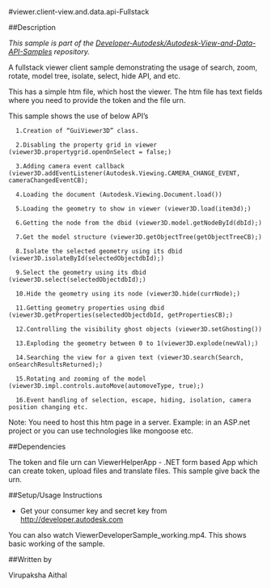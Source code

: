 #viewer.client-view.and.data.api-Fullstack 


##Description

*This sample is part of the [Developer-Autodesk/Autodesk-View-and-Data-API-Samples](https://github.com/Developer-Autodesk/autodesk-view-and-data-api-samples) repository.*

A fullstack viewer client sample demonstrating the usage of search, zoom, rotate, model tree, isolate, select, hide API, and etc.

This has a simple htm file, which host the viewer. The htm file has text fields where you need to provide the token and the file urn. 


This sample shows the use of below API’s

      1.Creation of “GuiViewer3D” class.
      
      2.Disabling the property grid in viewer (viewer3D.propertygrid.openOnSelect = false;)
      
      3.Adding camera event callback (viewer3D.addEventListener(Autodesk.Viewing.CAMERA_CHANGE_EVENT, cameraChangedEventCB);
      
      4.Loading the document (Autodesk.Viewing.Document.load())
      
      5.Loading the geometry to show in viewer (viewer3D.load(item3d);)
      
      6.Getting the node from the dbid (viewer3D.model.getNodeById(dbId);)
      
      7.Get the model structure (viewer3D.getObjectTree(getObjectTreeCB);)
      
      8.Isolate the selected geometry using its dbid (viewer3D.isolateById(selectedObjectdbId);)
      
      9.Select the geometry using its dbid (viewer3D.select(selectedObjectdbId);)
      
      10.Hide the geometry using its node (viewer3D.hide(currNode);)
      
      11.Getting geometry properties using dbid (viewer3D.getProperties(selectedObjectdbId, getPropertiesCB);) 
      
      12.Controlling the visibility ghost objects (viewer3D.setGhosting()) 
      
      13.Exploding the geometry between 0 to 1(viewer3D.explode(newVal);)
      
      14.Searching the view for a given text (viewer3D.search(Search, onSearchResultsReturned);)
      
      15.Rotating and zooming of the model (viewer3D.impl.controls.autoMove(automoveType, true);)
      
      16.Event handling of selection, escape, hiding, isolation, camera position changing etc. 

Note: You need to host this htm page in a server. Example: in an ASP.net project or you can use technologies like mongoose etc. 

##Dependencies

The token and file urn can ViewerHelperApp - .NET form based App which can create token, upload files and translate files. This sample give back the urn.

##Setup/Usage Instructions

* Get your consumer key and secret key from http://developer.autodesk.com

You can also watch ViewerDeveloperSample_working.mp4. This shows basic working of the sample.


##Written by 

Virupaksha Aithal


